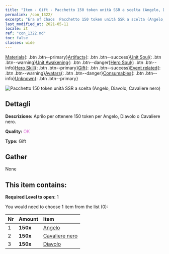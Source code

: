 ```yaml
---
title: "Item - Gift - Pacchetto 150 token unità SSR a scelta (Angelo, Diavolo, Cavaliere nero)"
permalink: /con_1322/
excerpt: "Era of Chaos  Pacchetto 150 token unità SSR a scelta (Angelo, Diavolo, Cavaliere nero)"
last_modified_at: 2021-05-11
locale: it
ref: "con_1322.md"
toc: false
classes: wide
---
```

 [Materials](/ItemsIT/){: .btn .btn--primary}[Artifacts](/ItemsIT/Artifacts/){: .btn .btn--success}[Unit Soul](/ItemsIT/UnitSoul/){: .btn .btn--warning}[Unit Awakening](/ItemsIT/UnitAwakening/){: .btn .btn--danger}[Hero Soul](/ItemsIT/HeroSoul/){: .btn .btn--info}[Hero Skill](/ItemsIT/HeroSkill/){: .btn .btn--primary}[Gift](/ItemsIT/Gift/){: .btn .btn--success}[Event related](/ItemsIT/Events/){: .btn .btn--warning}[Avatars](/ItemsIT/Avatars/){: .btn .btn--danger}[Consumables](/ItemsIT/Consumables/){: .btn .btn--info}[Unknown](/ItemsIT/Unknown/){: .btn .btn--primary}

 ![Pacchetto 150 token unità SSR a scelta (Angelo, Diavolo, Cavaliere nero)](/images/t/i_907374.png)

## Dettagli
 **Descrizione:** Aprilo per ottenere 150 token per Angelo, Diavolo o Cavaliere nero.

 **Quality:** <span style="color: #DA70D6">OK</span>

 **Type:** Gift

## Gather

  None

## This item contains:

 **Required Level to open:** 1

 You would need to choose 1 item from the list (0):

  | Nr | Amount |     Item    |
  |:---|:-------|:------------|
  | 1 |  **150x** | [Angelo](/ItemsIT/unt_196/) |  | 
  | 2 |  **150x** | [Cavaliere nero](/ItemsIT/unt_213/) |  | 
  | 3 |  **150x** | [Diavolo](/ItemsIT/unt_232/) |  | 
